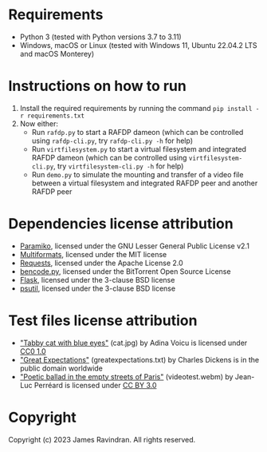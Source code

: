 # Requirements
* Python 3 (tested with Python versions 3.7 to 3.11)
* Windows, macOS or Linux (tested with Windows 11, Ubuntu 22.04.2 LTS and macOS Monterey)

# Instructions on how to run
1. Install the required requirements by running the command `pip install -r requirements.txt`
2. Now either:
	* Run `rafdp.py` to start a RAFDP dameon (which can be controlled using `rafdp-cli.py`, try `rafdp-cli.py -h` for help)
	* Run `virtfilesystem.py` to start a virtual filesystem and integrated RAFDP dameon (which can be controlled using `virtfilesystem-cli.py`, try `virtfilesystem-cli.py -h` for help)
	* Run `demo.py` to simulate the mounting and transfer of a video file between a virtual filesystem and integrated RAFDP peer and another RAFDP peer

# Dependencies license attribution
* [Paramiko](https://github.com/paramiko/paramiko), licensed under the GNU Lesser General Public License v2.1
* [Multiformats](https://github.com/hashberg-io/multiformats), licensed under the MIT license
* [Requests](https://github.com/psf/requests), licensed under the Apache License 2.0
* [bencode.py](https://github.com/fuzeman/bencode.py), licensed under the BitTorrent Open Source License
* [Flask](https://github.com/pallets/flask), licensed under the 3-clause BSD license
* [psutil](https://pypi.org/project/psutil), licensed under the 3-clause BSD license

# Test files license attribution
* ["Tabby cat with blue eyes"](https://commons.wikimedia.org/wiki/File:Tabby_cat_with_blue_eyes-3336579.jpg) (cat.jpg) by Adina Voicu is licensed under [CC0 1.0](https://creativecommons.org/publicdomain/zero/1.0/deed.en)
* ["Great Expectations"](https://www.gutenberg.org/ebooks/1400) (greatexpectations.txt) by Charles Dickens is in the public domain worldwide
* ["Poetic ballad in the empty streets of Paris"](https://commons.wikimedia.org/wiki/File:Paris_lockdown_-_Vimeo.webm) (videotest.webm) by Jean-Luc Perréard is licensed under [CC BY 3.0](https://creativecommons.org/licenses/by/3.0/deed.en)

# Copyright
Copyright (c) 2023 James Ravindran. All rights reserved.